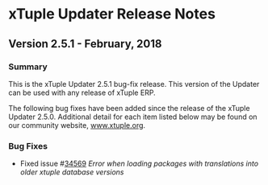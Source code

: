 # xTuple Updater Release Notes
## Version 2.5.1 - February, 2018

### Summary

This is the xTuple Updater 2.5.1 bug-fix release. This version of
the Updater can be used with any release of xTuple ERP.

The following bug fixes have been added since the
release of the xTuple Updater 2.5.0. Additional detail for each
item listed below may be found on our community website, www.xtuple.org.

### Bug Fixes

- Fixed issue #[34569](http://www.xtuple.org/xtincident/view/bugs/34569) _Error when loading packages with translations into older xtuple database versions_
